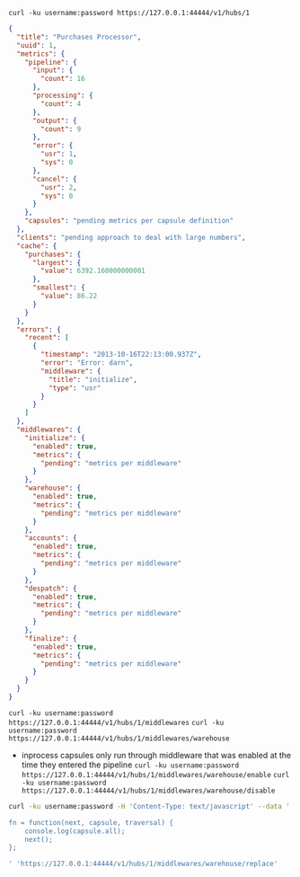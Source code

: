 

`curl -ku username:password https://127.0.0.1:44444/v1/hubs/1`
```json
{
  "title": "Purchases Processor",
  "uuid": 1,
  "metrics": {
    "pipeline": {
      "input": {
        "count": 16
      },
      "processing": {
        "count": 4
      },
      "output": {
        "count": 9
      },
      "error": {
        "usr": 1,
        "sys": 0
      },
      "cancel": {
        "usr": 2,
        "sys": 0
      }
    },
    "capsules": "pending metrics per capsule definition"
  },
  "clients": "pending approach to deal with large numbers",
  "cache": {
    "purchases": {
      "largest": {
        "value": 6392.160000000001
      },
      "smallest": {
        "value": 86.22
      }
    }
  },
  "errors": {
    "recent": [
      {
        "timestamp": "2013-10-16T22:13:00.937Z",
        "error": "Error: darn",
        "middleware": {
          "title": "initialize",
          "type": "usr"
        }
      }
    ]
  },
  "middlewares": {
    "initialize": {
      "enabled": true,
      "metrics": {
        "pending": "metrics per middleware"
      }
    },
    "warehouse": {
      "enabled": true,
      "metrics": {
        "pending": "metrics per middleware"
      }
    },
    "accounts": {
      "enabled": true,
      "metrics": {
        "pending": "metrics per middleware"
      }
    },
    "despatch": {
      "enabled": true,
      "metrics": {
        "pending": "metrics per middleware"
      }
    },
    "finalize": {
      "enabled": true,
      "metrics": {
        "pending": "metrics per middleware"
      }
    }
  }
}
```

`curl -ku username:password https://127.0.0.1:44444/v1/hubs/1/middlewares`
`curl -ku username:password https://127.0.0.1:44444/v1/hubs/1/middlewares/warehouse`

* inprocess capsules only run through middleware that was enabled at the time they entered the pipeline
`curl -ku username:password https://127.0.0.1:44444/v1/hubs/1/middlewares/warehouse/enable`
`curl -ku username:password https://127.0.0.1:44444/v1/hubs/1/middlewares/warehouse/disable`


```bash
curl -ku username:password -H 'Content-Type: text/javascript' --data '

fn = function(next, capsule, traversal) {
    console.log(capsule.all);
    next();
};

' 'https://127.0.0.1:44444/v1/hubs/1/middlewares/warehouse/replace'
```
